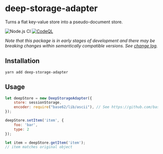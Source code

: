 # deep-storage-adapter

Turns a flat key-value store into a pseudo-document store.

![Node.js CI](https://github.com/diatche/deep-storage-adapter/workflows/Node.js%20CI/badge.svg) [![CodeQL](https://github.com/diatche/deep-storage-adapter/actions/workflows/codeql-analysis.yml/badge.svg)](https://github.com/diatche/deep-storage-adapter/actions/workflows/codeql-analysis.yml)

*Note that this package is in early stages of development and there may be breaking changes within semantically compatible versions. See [change log](CHANGELOG.md).*

## Installation

```
yarn add deep-storage-adapter
```

## Usage

```javascript
let deepStore = new DeepStorageAdapter({
    store: sessionStorage,
    encoder: require("base62/lib/ascii"), // See https://github.com/base62/base62.js
});

deepStore.setItem('item', {
    foo: 'bar',
    type: 2
});

let item = deepStore.getItem('item');
// item matches original object
```
